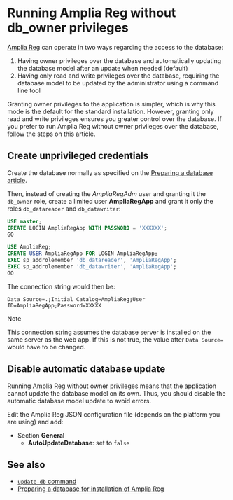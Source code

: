 ﻿# Running Amplia Reg without db_owner privileges

[Amplia Reg](../index.md) can operate in two ways regarding the access to the database:

1. Having owner privileges over the database and automatically updating the database model after an update when needed (default)
1. Having only read and write privileges over the database, requiring the database model to be updated by the administrator using a command line tool

Granting owner privileges to the application is simpler, which is why this mode is the default for the standard installation. However, granting only read and
write privileges ensures you greater control over the database. If you prefer to run Amplia Reg without owner privileges over the database, follow the
steps on this article.

## Create unprivileged credentials

Create the database normally as specified on the [Preparing a database article](prepare-database.md).

Then, instead of creating the *AmpliaRegAdm* user and granting it the `db_owner` role, create a limited user **AmpliaRegApp** and grant it only the roles `db_datareader` and `db_datawriter`:

```sql
USE master;
CREATE LOGIN AmpliaRegApp WITH PASSWORD = 'XXXXXX';
GO

USE AmpliaReg;
CREATE USER AmpliaRegApp FOR LOGIN AmpliaRegApp;
EXEC sp_addrolemember 'db_datareader', 'AmpliaRegApp';
EXEC sp_addrolemember 'db_datawriter', 'AmpliaRegApp';
GO
```

The connection string would then be:

```
Data Source=.;Initial Catalog=AmpliaReg;User ID=AmpliaRegApp;Password=XXXXX
```

> [!NOTE]
> This connection string assumes the database server is installed on the same server as the web app. If this is not true,
> the value after `Data Source=` would have to be changed.

## Disable automatic database update

Running Amplia Reg without owner privileges means that the application cannot update the database model on its own. Thus, you should disable
the automatic database model update to avoid errors.

Edit the Amplia Reg JSON configuration file (depends on the platform you are using) and add:

* Section **General**
  * **AutoUpdateDatabase**: set to `false`

## See also

* [`update-db` command](tool/update-db.md)
* [Preparing a database for installation of Amplia Reg](prepare-database.md)
